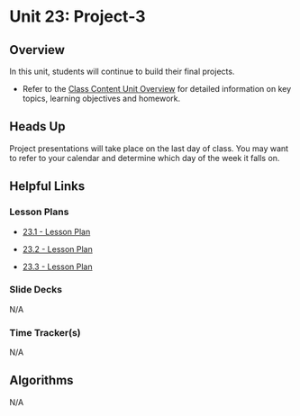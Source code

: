 # Unit 23: Project-3

## Overview

In this unit, students will continue to build their final projects.

- Refer to the [Class Content Unit Overview](../../../01-Class-Content/23-Project-3/README.md) for detailed information on key topics, learning objectives and homework.

## Heads Up

Project presentations will take place on the last day of class. You may want to refer to your calendar and determine which day of the week it falls on.

## Helpful Links

### Lesson Plans

- [23.1 - Lesson Plan](01-Day/23.1-LESSON-PLAN.md)

- [23.2 - Lesson Plan](02-Day/23.2-LESSON-PLAN.md)

- [23.3 - Lesson Plan](03-Day/23.3-LESSON-PLAN.md)

### Slide Decks

N/A

### Time Tracker(s)

N/A

## Algorithms

N/A
